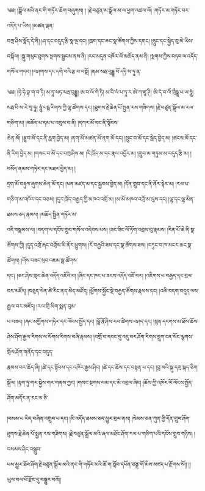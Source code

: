﻿  
༄༅། །སྒྲོལ་མའི་ནང་གི་གཏོར་ཆོག་བཞུགས། ། །རྗེ་བཙུན་མ་སྒྲོལ་མ་ལ་ཕྱག་འཚལ་ལོ། །གཏོར་མ་གཏོང་བར་འདོད་པ་ཡིས། །མཚན་ལྡན་  
བཀྲ་ཤིས་སྣོད་དེ་ནི། །ཤ་དང་བདུད་རྩི་སྣ་ལྔ་དང། །ཁྲག་དང་ཆང་སྣ་ཚོགས་ཀྱིས་དགང། །རླུང་དང་སྐྱེད་བུ་མེ་ཡིས་བསྐོལ། །སྐུ་གསུང་ཐུགས་སྔགས་སྦྱངས་ནས་ནི། །རང་མདུན་འཁོར་ལོ་མཆོད་ནས་ནི། །སྔགས་ཀྱིས་བཏབ་ལ་འདོད་གསོལ་གདབ། །བཤགས་དང་དགེ་བའི་རྩ་བ་བསྔོ། །ནམ་སརྦ་བུདྡྷ་བོ་དཧི་ས་ཏཱ་ན་  
  
༄༅། །ཧེ་ཧེ་བྷ་ག་བ་ཏི། མ་ཧཱ་སཏ་སརྦ་བུདྡྷ། ཨ་བ་ལོ་ཀི་ཏི། མ་བི་ལཾ་པ་ཏཱ་ར་ཨེ་ཀ་ཛཱ་ཊི། ཨི་དཾ་བ་ལིཾ་གྲྀཧྞཱ་པ་ཡ་ཧཱུཾ། སརྦ་བི་ས་རེ་སཱ་ཧཱ། ཧཱུཾ་པདྨ་རིགས་ཀྱི་ལྷ་ཚོགས་དང། །ཐུགས་རྗེ་ཆེན་པོ་སྤྱན་རས་གཟིགས། །རྗེ་བཙུན་སྒྲོལ་མ་རལ་གཅིག་མ། །མཆོད་པ་དམ་པ་འབུལ་བ་ནི། །དཀར་མོ་དང་ནི་སྟོབས་  
ཆེན་མོ། །རྩུབ་མོ་དང་ནི་རླག་བྱེད་མ། །ནག་མོ་མཚན་མོ་ནག་མོ་དང། །སྲུང་བ་མོ་དང་སྦེད་བྱེད་མ། །ཚངས་མོ་དང་ནི་རིག་བྱེད་མ། །གསང་བ་མོ་དང་བཀྲ་ཤིས་མ། །རི་ཁྲོད་མ་དང་རྣལ་འབྱོར་མ། །གྲུབ་མ་གཏུམ་མ་བདུད་རྩི་མ། །བསོད་ནམས་གཏེར་དང་མཐར་བྱེད་མ། །  
དྲག་མོ་བརྟུལ་ཞུགས་ཆེན་མོ་དང། །ཕན་མཛད་མ་དང་སྐྱབས་བྱེད་མ། །དོན་གྲུབ་དང་ནི་ནོར་སྟེར་མ། །རལ་པ་གཅིག་མ་འཁོར་དང་བཅས། །དུར་ཁྲོད་བརྒྱད་ཀྱི་མཁའ་འགྲོ་མ། །མ་མོ་མཁའ་འགྲོ་མ་ལུས་དང། །ལྷ་དང་ལྷ་མིན་ཐམས་ཅད་རྣམས། །མཆོད་སྦྱིན་གཏོར་མ་  
འདི་བསྣམས་ལ། །བདག་ལ་དངོས་གྲུབ་གསོལ་འདེབས་པས། །ཟང་ཟིང་ལོ་ཏོག་འབྲས་བུ་རྣམས། །རིན་པོ་ཆེ་ནི་སྣ་ཚོགས་ཀྱི། །དུད་འགྲོ་རྐང་འགྲོས་མི་ནོར་ཕྱུགས། །རོ་བརྒྱའི་ཟས་དང་སྣ་ཚོགས་ཟས། །བཏུང་བ་ཁ་མངར་ཆང་སྣ་ཚོགས། །གོས་བཟང་སྲབ་འཇམ་སྣ་ཚོགས་  
དང༑ །ཅང་ཤེས་གླང་ཆེན་འདོད་འཇོའི་བ། །ཞིང་དང་ཁང་པ་ཟངས་འདོད་འཇོ་བར། །འཇིགས་པ་བརྒྱད་དང་བྲལ་བར་མཛོད། །བཅུད་ལེན་ཚེ་རིང་ནད་མེད་མཛོད། །ཕྱོགས་སྐྱོང་སྡེ་བརྒྱད་ཚོགས་རྣམས་དང། །འཆི་བདག་བདུད་ལས་རྒྱལ་བར་མཛོད། །རལ་གྲི་མིག་སྨན་བུམ་  
པ་བཟང། །རྐང་མགྱོགས་གཏེར་དང་ལོངས་སྤྱོད་དང། །བློ་རྣོ་ཤེས་རབ་ཚིགས་བཤད་དང། །སྙན་དངགས་མ་ཐོས་ཆོས་ཤེས་ཤོག་རྒྱལ་རིགས་ལ་སོགས་རིགས་བཞི་རྣམས། །འགྲོ་བ་དབང་དུ་འདུ་བར་ཤོག་རིགས་དྲུག་ངན་སོང་ལྕགས་གྲོལ་ཤོག་གནོད་དང་བདུད་  
རྣམས་བར་ཆོད་ཞི། །ཚེ་དང་སྟོབས་དང་འཁོར་རྒྱས་ཤིང། །ཚེ་དང་ཆོས་དང་བསྟན་པ་དང། །བླ་མའི་སྐུ་དགྲ་སྐད་ཅིག་སྒྲོལ། །རྟག་ཏུ་གར་སྐྱེས་གར་གནས་ཀྱང། །གསང་སྔགས་ལམ་དང་མི་འབྲལ་ཞིང། །ཆོས་ཀྱི་འཁོར་ལོ་ལོངས་སྤྱོད་ཤོག་མདོར་ན་རང་ལ་ཅི་  
  
།བསམ་པ་ཡིད་བཞིན་འགྲུབ་པ་དང། །མི་འདོད་ཐམས་ཅད་མྱུར་བྲལ་ནས། །སེམས་ཅན་ཀུན་གྱི་དོན་གྲུབ་ཤོག་ཐུགས་རྗེ་ཆེན་པོ་སྤྱན་རས་གཟིགས། །རྗེ་བཙུན་སྒྲོལ་མའི་ཞལ་མཐོང་ཤོག་རལ་པ་གཅིག་པའི་དངོས་གྲུབ་གཉིས། །བསམས་ཤིང་བསྒྲུབ་  
པས་མྱུར་ཐོབ་ཤོག་རྗེ་བཙུན་སྒྲོལ་མའི་ནང་གི་གཏོར་མའི་ཆོ་ག་སློབ་དཔོན་ཙནྡྲ་གོ་མིས་མཛད་པ་རྫོགས་སོ།། །།ཡུལ་བལ་པོ་རྫོང་དུ་བསྒྱུར་བའོ།།  
  
  
